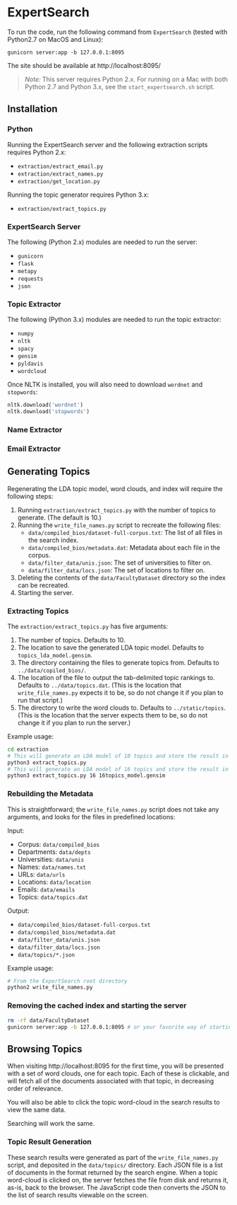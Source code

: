 # ExpertSearch

To run the code, run the following command from `ExpertSearch` (tested with Python2.7 on MacOS and Linux):

`gunicorn server:app -b 127.0.0.1:8095` 

The site should be available at http://localhost:8095/

> *Note:* This server requires Python 2.x.  For running on a Mac with both Python 2.7 and Python 3.x, see the `start_expertsearch.sh` script.

## Installation

### Python

Running the ExpertSearch server and the following extraction scripts requires Python 2.x:

* `extraction/extract_email.py`
* `extraction/extract_names.py`
* `extraction/get_location.py`

Running the topic generator requires Python 3.x:

* `extraction/extract_topics.py`

### ExpertSearch Server

The following (Python 2.x) modules are needed to run the server:

* `gunicorn`
* `flask`
* `metapy`
* `requests`
* `json`

### Topic Extractor

The following (Python 3.x) modules are needed to run the topic extractor:

* `numpy`
* `nltk`
* `spacy`
* `gensim`
* `pyldavis`
* `wordcloud`

Once NLTK is installed, you will also need to download `wordnet` and `stopwords`:

```python
nltk.download('wordnet')
nltk.download('stopwords')
```

### Name Extractor

### Email Extractor

## Generating Topics

Regenerating the LDA topic model, word clouds, and index will require the following steps:

1. Running `extraction/extract_topics.py` with the number of topics to generate. (The default is 10.)
2. Running the `write_file_names.py` script to recreate the following files:
    * `data/compiled_bios/dataset-full-corpus.txt`: The list of all files in the search index.
    * `data/compiled_bios/metadata.dat`: Metadata about each file in the corpus.
    * `data/filter_data/unis.json`: The set of universities to filter on.
    * `data/filter_data/locs.json`: The set of locations to filter on.
3. Deleting the contents of the `data/FacultyDataset` directory so the index can be recreated.
4. Starting the server.

### Extracting Topics

The `extraction/extract_topics.py` has five arguments:

1. The number of topics.  Defaults to 10.
2. The location to save the generated LDA topic model.  Defaults to `topics_lda_model.gensim`.
3. The directory containing the files to generate topics from.  Defaults to `../data/copiled_bios/`.
4. The location of the file to output the tab-delimited topic rankings to.  Defaults to `../data/topics.dat`.  (This is the location that `write_file_names.py` expects it to be, so do not change it if you plan to run that script.)
5. The directory to write the word clouds to.  Defaults to `../static/topics`.  (This is the location that the server expects them to be, so do not change it if you plan to run the server.)

Example usage:
```sh
cd extraction
# This will generate an LDA model of 10 topics and store the result in topics_lda_model.gensim.
python3 extract_topics.py
# This will generate an LDA model of 16 topics and store the result in 16topics_model.gensim
python3 extract_topics.py 16 16topics_model.gensim
```

### Rebuilding the Metadata

This is straightforward; the `write_file_names.py` script does not take any arguments, and looks for the files in predefined locations:

Input:
* Corpus: `data/compiled_bios`
* Departments: `data/depts`
* Universities: `data/unis`
* Names: `data/names.txt`
* URLs: `data/urls`
* Locations: `data/location`
* Emails: `data/emails`
* Topics: `data/topics.dat`

Output:
* `data/compiled_bios/dataset-full-corpus.txt`
* `data/compiled_bios/metadata.dat`
* `data/filter_data/unis.json`
* `data/filter_data/locs.json`
* `data/topics/*.json`

Example usage:
```sh
# From the ExpertSearch root directory
python2 write_file_names.py
```

### Removing the cached index and starting the server

```sh
rm -rf data/FacultyDataset
gunicorn server:app -b 127.0.0.1:8095 # or your favorite way of starting the server
```

## Browsing Topics

When visiting http://localhost:8095 for the first time, you will be presented with a set of word clouds, one for each topic.  Each of these is clickable, and will fetch all of the documents associated with that topic, in decreasing order of relevance.

You will also be able to click the topic word-cloud in the search results to view the same data.

Searching will work the same.

### Topic Result Generation

These search results were generated as part of the `write_file_names.py` script, and deposited in the `data/topics/` directory.  Each JSON file is a list of documents in the format returned by the search engine.  When a topic word-cloud is clicked on, the server fetches the file from disk and returns it, as-is, back to the browser.  The JavaScript code then converts the JSON to the list of search results viewable on the screen.